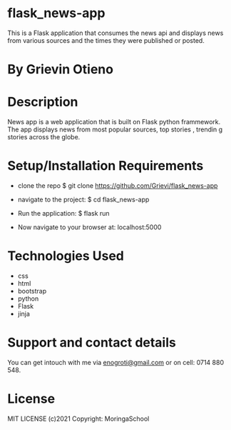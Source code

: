 # flask_news-app
This is a Flask application that consumes the news api and displays news from various sources and the times they were published or posted.
# By Grievin Otieno
# Description
News app is a web application  that is built on Flask python frammework. The app displays news from most popular sources, top stories , trendin g stories across the globe.
# Setup/Installation Requirements
* clone the repo $ git clone https://github.com/Grievi/flask_news-app

* navigate to the project: $ cd flask_news-app

* Run the application: $ flask run

* Now navigate to your browser at: localhost:5000

# Technologies Used
* css
* html
* bootstrap
* python
* Flask
* jinja

# Support and contact details
You can get intouch with me via enogroti@gmail.com or on cell: 0714 880 548.


# License
MIT LICENSE (c)2021 Copyright: MoringaSchool